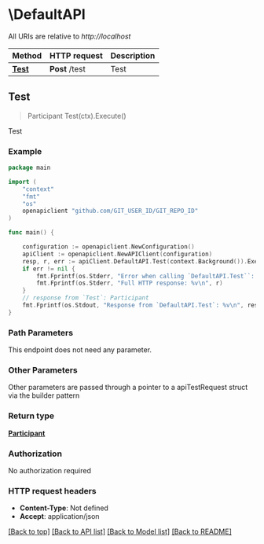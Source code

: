 # \DefaultAPI

All URIs are relative to *http://localhost*

Method | HTTP request | Description
------------- | ------------- | -------------
[**Test**](DefaultAPI.md#Test) | **Post** /test | Test



## Test

> Participant Test(ctx).Execute()

Test

### Example

```go
package main

import (
	"context"
	"fmt"
	"os"
	openapiclient "github.com/GIT_USER_ID/GIT_REPO_ID"
)

func main() {

	configuration := openapiclient.NewConfiguration()
	apiClient := openapiclient.NewAPIClient(configuration)
	resp, r, err := apiClient.DefaultAPI.Test(context.Background()).Execute()
	if err != nil {
		fmt.Fprintf(os.Stderr, "Error when calling `DefaultAPI.Test``: %v\n", err)
		fmt.Fprintf(os.Stderr, "Full HTTP response: %v\n", r)
	}
	// response from `Test`: Participant
	fmt.Fprintf(os.Stdout, "Response from `DefaultAPI.Test`: %v\n", resp)
}
```

### Path Parameters

This endpoint does not need any parameter.

### Other Parameters

Other parameters are passed through a pointer to a apiTestRequest struct via the builder pattern


### Return type

[**Participant**](Participant.md)

### Authorization

No authorization required

### HTTP request headers

- **Content-Type**: Not defined
- **Accept**: application/json

[[Back to top]](#) [[Back to API list]](../README.md#documentation-for-api-endpoints)
[[Back to Model list]](../README.md#documentation-for-models)
[[Back to README]](../README.md)

